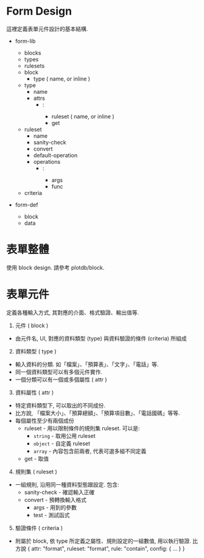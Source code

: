 # Form Design

這裡定義表單元件設計的基本結構.

 - form-lib
   - blocks
   - types
   - rulesets
   - block
     - type ( name, or inline )
   - type
     - name
     - attrs
       - <attr-name>:
         - ruleset ( name, or inline )
         - get 
   - ruleset
     - name
     - sanity-check
     - convert
     - default-operation
     - operations
       - <operation-name>:
         - args
         - func
   - criteria

 - form-def
   - block
   - data


# 表單整體

使用 block design. 請參考 plotdb/block.


# 表單元件

定義各種輸入方式, 其對應的介面、格式驗證、輸出值等.

1. 元件 ( block )
  - 由元件名, UI, 對應的資料類型 (type) 與資料驗證的條件 (criteria) 所組成

2. 資料類型 ( type )
  - 輸入資料的分類. 如「檔案」、「預算表」、「文字」、「電話」等.
  - 同一個資料類型可以有多個元件實作.
  - 一個分類可以有一個或多個屬性 ( attr )

3. 資料屬性 ( attr )
  - 特定資料類型下, 可以取出的不同成份. 
  - 比方說, 「檔案大小」、「預算總額」、「預算項目數」、「電話國碼」等等.
  - 每個屬性至少有兩個成份
    - ruleset - 用以限制條件的規則集 ruleset. 可以是:
      - `string` - 取用公用 ruleset 
      - `object` - 自定義 ruleset
      - `array` - 內容包含前兩者, 代表可選多組不同定義
    - get - 取值

4. 規則集 ( ruleset )
  - 一組規則, 沿用同一種資料型態跟設定. 包含:
    - sanity-check - 確認輸入正確
    - convert - 預轉換輸入格式
      - args - 用到的參數
      - test - 測試函式


5. 驗證條件 ( criteria )
  - 附屬於 block, 依 type 所定義之屬性、規則設定的一組數值, 用以執行驗證. 比方說
    { attr: "format", ruleset: "format", rule: "contain", config: { ... } }
 
